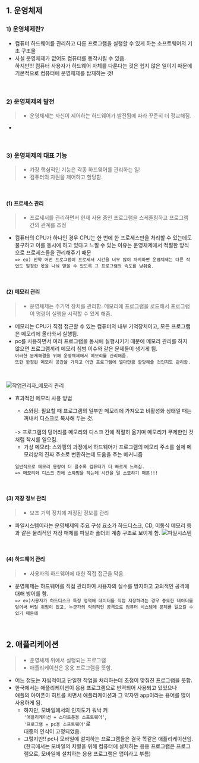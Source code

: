 ## 1. 운영체제

### 1) 운영체제란?

 - 컴퓨터 하드웨어를 관리하고 다른 프로그램을 실행할 수 있게 하는 소프트웨어의 기초 구조물
 - 사실 운영체제가 없어도 컴퓨터를 동작시킬 수 있음.
<br> 하지만!!! 컴퓨터 사용자가 하드웨어 자체를 다룬다는 것은 쉽지 않은 일이기 때문에 기본적으로 컴퓨터에 운영체제를 탑재하는 것!

<br>

### 2) 운영체제의 발전
 > - 운영체제는 자신이 제어하는 하드웨어가 발전됨에 따라 꾸준히 더 정교해짐.
 - 

<br>

### 3) 운영체제의 대표 기능
 > - 가장 핵심적인 기능은 각종 하드웨어를 관리하는 일! <br>
 > - 컴퓨터의 자원을 제어하고 할당함.

<br>

#### (1) 프로세스 관리
> - 프로세서를 관리하면서 현재 사용 중인 프로그램을 스케줄링하고 프로그램 간의 관계를 조정
- 컴퓨터의 CPU가 하나인 경우 CPU는 한 번에 한 프로세스만을 처리할 수 있는데도 불구하고 이를 동시에 하고 있다고 느낄 수 있는 이유는 운영체제에서 적절한 방식으로 프로세스들을 관리해주기 때문
<br>`=> ex) 만약 어떤 프로그램이 프로세서 시간을 너무 많이 차지하면 운영체제는 다른 작업도 일정한 몫을 나눠 받을 수 있도록 그 프로그램의 속도를 낮춰줌.`

<br>

#### (2) 메모리 관리
> - 운영체제는 주기억 장치를 관리함. 메모리에 프로그램을 로드해서 프로그램이 명령어 실행을 시작할 수 있게 해줌.
- 메모리는 CPU가 직접 접근할 수 있는 컴퓨터의 내부 기억장치이고, 모든 프로그램은 메모리에 올라와서 실행됨.
- pc를 사용하면서 여러 프로그램을 동시에 실행시키기 때문에 메모리 관리를 하지 않으면 프로그램끼리 메모리 침범 이슈와 같은 문제들이 생기게 됨.<br>
`이러한 문제해결을 위해 운영체제에서 메모리를 관리해줌.`<br> `또한 한정된 메모리 공간을 가지고 어떤 프로그램에 얼마만큼 할당해줄 것인지도 관리함.`
<br>

![작업관리자_메모리 관리](https://user-images.githubusercontent.com/107025988/183540358-1ac0dd89-fee9-4084-87fb-063ce563209c.png)

- 효과적인 메모리 사용 방법
  - 스와핑: 필요할 때 프로그램의 일부만 메모리에 가져오고 비활성화 상태일 때는 꺼내서 디스크로 복사해 두는 것.
  <br>
   -> 프로그램의 덩어리를 메모리와 디스크 간에 적절히 옮기며 메모리가 무제한인 것처럼 착시를 일으킴.<br>

  - 가상 메모리: 스와핑의 과정에서 하드웨어가 프로그램의 메모리 주소를 실제 메모리상의 진짜 주소로 변환하는데 도움을 주는 메커니즘<br>

  `일반적으로 메모리 용량이 더 클수록 컴퓨터가 더 빠르게 느껴짐.` <br>`=> 메모리와 디스크 간에 스와핑을 하는데 시간을 덜 소모하기 때문!!!`

<br>

#### (3) 저장 정보 관리
> - 보조 기억 장치에 저장된 정보를 관리
- 파일시스템이라는 운영체제의 주요 구성 요소가 하드디스크, CD, 이동식 메모리 등과 같은 물리적인 저장 매체를 파일과 폴더의 계층 구조로 보이게 함.
![파일시스템](https://user-images.githubusercontent.com/107025988/183540401-0566416d-28c3-43d4-b3a4-26dffd1b42d9.png)

<br>

#### (4) 하드웨어 관리
> - 사용자의 하드웨어에 대한 직접 접근을 막음.
- 운영체제는 하드웨어를 직접 관리하여 사용자의 실수를 방지하고 고의적인 공격에 대해 방어를 함.<br>
`=> ex)사용자가 하드디스크 특정 영역에 데이터를 직접 저장하려는 경우 중요한 데이터를 덮어써 버릴 위험이 있고, 누군가의 악의적인 공격으로 컴퓨터 시스템에 문제를 일으킬 수 있기 때문에`

<br>


## 2. 애플리케이션
> - 운영체제 위에서 실행되는 프로그램
> - 애플리케이션은 응용 프로그램을 뜻함. 
- 어느 정도는 자립적이고 단일한 작업을 처리하는데 초점이 맞춰진 프로그램을 뜻함.
 - 한국에서는 애플리케이션이 응용 프로그램으로 번역되어 사용되고 있었으나<br> 애플의 아이폰이 히트를 치면서 애플리케이션과 그 약자인 app이라는 용어를 많이 사용하게 됨.
   - 하지만, 모바일에서의 인지도가 워낙 커 <br>`'애플리케이션 = 스마트폰용 소프트웨어'`,<br> `'프로그램 = pc용 소프트웨어'`로 <Br>
   대중의 인식이 고정되었음. 
   - 그렇지만!! pc나 모바일에 설치하는 프로그램들은 결국 똑같은 애플리케이션임.<br>
(한국에서는 모바일의 차별을 위해 컴퓨터에 설치하는 응용 프로그램은 프로그램으로, 모바일에 설치하는 응용 프로그램은 앱이라고 부름)




